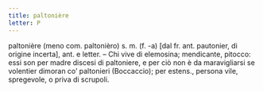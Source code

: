 ```yaml
---
title: paltonière
letter: P
---
```

paltonière (meno com. paltonièro) s. m. (f. -a) [dal fr. ant. pautonier, di origine incerta], ant. e letter. – Chi vive di elemosina; mendicante, pitocco: essi son per madre discesi di paltoniere, e per ciò non è da maravigliarsi se volentier dimoran co’ paltonieri (Boccaccio); per estens., persona vile, spregevole, o priva di scrupoli.